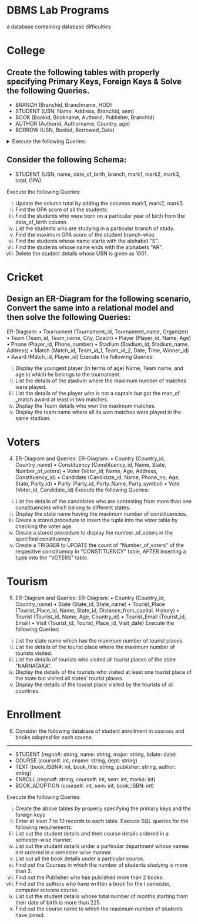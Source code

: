 DBMS Lab Programs
===================

a database containing database difficulties


# College
Create the following tables with properly specifying Primary Keys, Foreign Keys & Solve the following Queries.
-------------------------------------
- BRANCH (Branchid, Branchname, HOD) 
- STUDENT (USN, Name, Address, Branchid, sem) 
- BOOK (Bookid, Bookname, Authorid, Publisher, Branchid) 
- AUTHOR (Authorid, Authorname, Country, age) 
- BORROW (USN, Bookid, Borrowed_Date)

<details>
    <summary>Execute the following Queries:</summary>

<ol type="i">
<li>List the details of Students who are all studying in the 2nd sem MCA.</li>
<li>List the students who have not borrowed any books.</li>
<li>Display the USN, Student name, Branch_name, Book_name, Author_name, Books_Borrowed_Date of 2nd sem MCA Students who borrowed books.</li>
<li>Display the number of books written by each Author.</li>
<li>Display the student details who have borrowed more than two books.</li>
<li>Display the student details who have borrowed books of more than one Author.</li>
<li>Display the Book names in descending order of their names.</li>
<li>List the details of students who borrowed books which are all published by the same publisher.</li>
</ol>

</details>


Consider the following Schema:
-----------------------
- STUDENT (USN, name, date_of_birth, branch, mark1, mark2, mark3, total, GPA)

Execute the following Queries:
<ol type="i">
<li> Update the column total by adding the columns mark1, mark2, mark3.</li> 
<li> Find the GPA score of all the students.</li> 
<li> Find the students who were born on a particular year of birth from the date_of_birth column.</li> 
<li> List the students who are studying in a particular branch of study.</li> 
<li> Find the maximum GPA score of the student branch-wise.</li> 
<li> Find the students whose name starts with the alphabet "S".</li> 
<li> Find the students whose name ends with the alphabets "AR".</li> 
<li> Delete the student details whose USN is given as 1001.</li>
</ol>


# Cricket
Design an ER-Diagram for the following scenario, Convert the same into a relational model and then solve the following Queries:
-------------------
ER-Diagram:
•	Tournament (Tournament_id, Tournament_name, Organizer)
•	Team (Team_id, Team_name, City, Coach)
•	Player (Player_id, Name, Age)
•	Phone (Player_id, Phone_number)
•	Stadium (Stadium_id, Stadium_name, Address)
•	Match (Match_id, Team_id_1, Team_id_2, Date, Time, Winner_id)
•	Award (Match_id, Player_id)
Execute the following Queries: 
<ol type="i">
<li> Display the youngest player (in terms of age) Name, Team name, and age in which he belongs to the tournament.</li> 
<li> List the details of the stadium where the maximum number of matches were played.</li> 
<li> List the details of the player who is not a captain but got the man_of _match award at least in two matches.</li> 
<li> Display the Team details who won the maximum matches.</li> 
<li> Display the team name where all its won matches were played in the same stadium.</li>
</ol>


# Voters
4.	ER-Diagram and Queries: ER-Diagram:
•	Country (Country_id, Country_name)
•	Constituency (Constituency_id, Name, State, Number_of_voters)
•	Voter (Voter_id, Name, Age, Address, Constituency_id)
•	Candidate (Candidate_id, Name, Phone_no, Age, State, Party_id)
•	Party (Party_id, Party_Name, Party_symbol)
•	Vote (Voter_id, Candidate_id)
Execute the following Queries:
<ol type="i">
<li> List the details of the candidates who are contesting from more than one constituencies which belong to different states.</li>
<li> Display the state name having the maximum number of constituencies.</li>
<li> Create a stored procedure to insert the tuple into the voter table by checking the voter age.</li>
<li> Create a stored procedure to display the number_of_voters in the specified constituency.</li>
<li> Create a TRIGGER to UPDATE the count of "Number_of_voters" of the respective constituency in "CONSTITUENCY" table, AFTER inserting a tuple into the "VOTERS" table.</li>
</ol>


# Tourism
5.	ER-Diagram and Queries: ER-Diagram:
•	Country (Country_id, Country_name)
•	State (State_id, State_name)
•	Tourist_Place (Tourist_Place_id, Name, State_id, Distance_from_capital, History)
•	Tourist (Tourist_id, Name, Age, Country_id)
•	Tourist_Email (Tourist_id, Email)
•	Visit (Tourist_id, Tourist_Place_id, Visit_date)
Execute the following Queries:
<ol type="i">
<li> List the state name which has the maximum number of tourist places. </li>
<li> List the details of the tourist place where the maximum number of tourists visited. </li>
<li> List the details of tourists who visited all tourist places of the state "KARNATAKA". </li>
<li> Display the details of the tourists who visited at least one tourist place of the state but visited all states' tourist places. </li>
<li> Display the details of the tourist place visited by the tourists of all countries.</li>
</ol>


# Enrollment
6. Consider the following database of student enrollment in courses and books adopted for each course. 
----------------
- STUDENT (regno#: string, name: string, major: string, bdate: date) 
- COURSE (course#: int, cname: string, dept: string) 
- TEXT (book_ISBN#: int, book_title: string, publisher: string, author: string) 
- ENROLL (regno#: string, course#: int, sem: int, marks: int) 
- BOOK_ADOPTION (course#: int, sem: int, book_ISBN: int)

Execute the following Queries: 
<ol type="i">
<li> Create the above tables by properly specifying the primary keys and the foreign keys</li>
<li> Enter at least 7 to 10 records to each table. Execute SQL
queries for the following requirements:</li>
<li> List out the student details and their course details ordered in a semester-wise manner.</li> 
<li> List out the student details under a particular department whose names are ordered in a semester-wise manner.</li> 
<li> List out all the book details under a particular course.</li> 
<li> Find out the Courses in which the number of students studying is more than 2.</li> 
<li> Find out the Publisher who has published more than 2 books.</li> 
<li> Find out the authors who have written a book for the I semester, computer science course.</li>
<li> List out the student details whose total number of months starting from their date of birth is more than 225.</li>
<li> Find out the course name to which the maximum number of students have joined.</li>
</ol>


